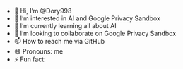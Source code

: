 - 👋 Hi, I’m @Dory998
- 👀 I’m interested in AI and Google Privacy Sandbox
- 🌱 I’m currently learning all about AI
- 💞️ I’m looking to collaborate on Google Privacy Sandbox
- 📫 How to reach me via GitHub
- 😄 Pronouns: me
- ⚡ Fun fact: 

<!---
Dory998/Dory998 is a ✨ special ✨ repository because its `README.md` (this file) appears on your GitHub profile.
You can click the Preview link to take a look at your changes.
--->
